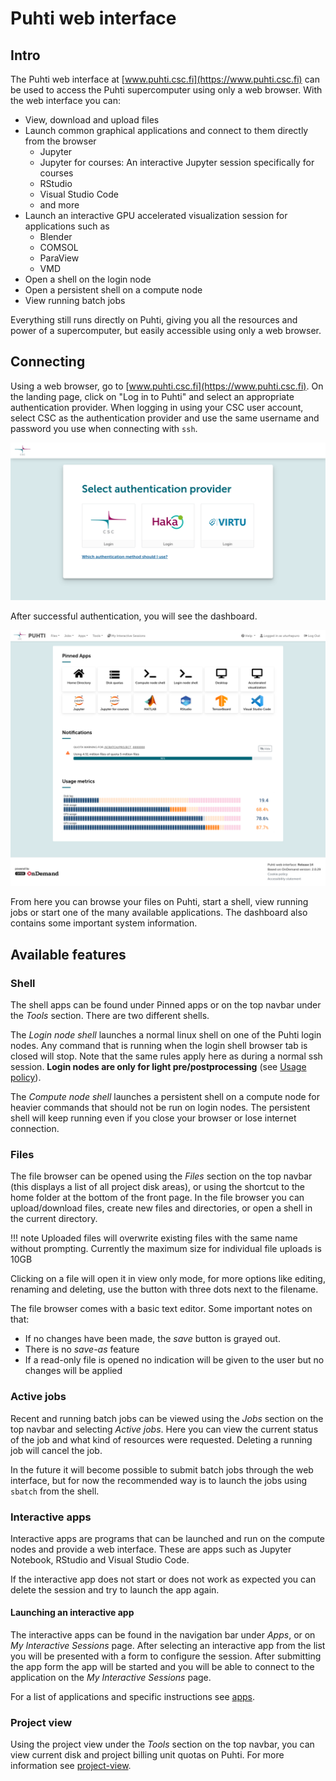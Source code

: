 # Puhti web interface

## Intro

The Puhti web interface at [www.puhti.csc.fi](https://www.puhti.csc.fi) can be used to access the Puhti supercomputer 
using only a web browser. With the web interface you can:

- View, download and upload files
- Launch common graphical applications and connect to them directly from the browser
    - Jupyter
    - Jupyter for courses: An interactive Jupyter session specifically for courses
    - RStudio
    - Visual Studio Code
    - and more
- Launch an interactive GPU accelerated visualization session for applications such as
    - Blender
    - COMSOL
    - ParaView
    - VMD
- Open a shell on the login node
- Open a persistent shell on a compute node
- View running batch jobs

Everything still runs directly on Puhti, giving you all the resources and power
of a supercomputer, but easily accessible using only a web browser.


## Connecting

Using a web browser, go to [www.puhti.csc.fi](https://www.puhti.csc.fi). On the landing page, click on "Log in to Puhti" and select an appropriate authentication provider. When logging in using your CSC user account, select CSC as the authentication provider and use the same username and password you use when connecting with `ssh`.
&nbsp;

![Puhti web interface login page](../../img/ood_login.png)

After successful authentication, you will see the dashboard.
&nbsp;

![Puhti web interface front page](../../img/ood_main.png)

From here you can browse your files on Puhti, start a shell, view running jobs or start one of the many available applications. The dashboard also contains some important system information.


## Available features

### Shell

The shell apps can be found under Pinned apps or on the top navbar under the _Tools_ section.
There are two different shells.

The _Login node shell_ launches a normal linux shell on one of the Puhti login nodes.
Any command that is running when the login shell browser tab is closed will stop.
Note that the same rules apply here as during a normal ssh session.
**Login nodes are only for light pre/postprocessing** (see [Usage policy](/computing/usage-policy)).

The _Compute node shell_ launches a persistent shell on a compute node for heavier commands that should not be run on login nodes.
The persistent shell will keep running even if you close your browser or lose internet connection.


### Files

The file browser can be opened using the _Files_ section on the top navbar (this displays a list of all project disk areas), or using 
the shortcut to the home folder at the bottom of the front page. In the file browser
you can upload/download files, create new files and directories, or open a shell in the current directory. 

!!! note
    Uploaded files will overwrite existing files with the same name without prompting.
    Currently the maximum size for individual file uploads is 10GB

Clicking on a file will open it in view only mode, for more options like editing, renaming and deleting, use the button with three dots next to the filename.   

The file browser comes with a basic text editor. Some important notes on that:

- If no changes have been made, the _save_ button is grayed out.
- There is no _save-as_ feature
- If a read-only file is opened no indication will be given to the user but no changes will be applied


### Active jobs

Recent and running batch jobs can be viewed using the _Jobs_ section on the top navbar and selecting _Active jobs_. Here you can view the current status of the job and what kind of resources were requested. Deleting a running job will cancel the job. 

In the future it will become possible to submit batch jobs through the web interface, but for now the recommended way is to launch the jobs using `sbatch` from the shell.   


### Interactive apps

Interactive apps are programs that can be launched and run on the compute nodes and provide a web interface.
These are apps such as Jupyter Notebook, RStudio and Visual Studio Code.

If the interactive app does not start or does not work as expected you can delete the session and try to launch the app again.


#### Launching an interactive app

The interactive apps can be found in the navigation bar under _Apps_, or on _My Interactive Sessions_ page.
After selecting an interactive app from the list you will be presented with a form to configure the session.
After submitting the app form the app will be started and you will be able to connect to the application on the _My Interactive Sessions_ page.

For a list of applications and specific instructions see [apps](apps.md).


### Project view

Using the project view under the _Tools_ section on the top navbar, you can view 
current disk and project billing unit quotas on Puhti. For more information see [project-view](project-view.md).
